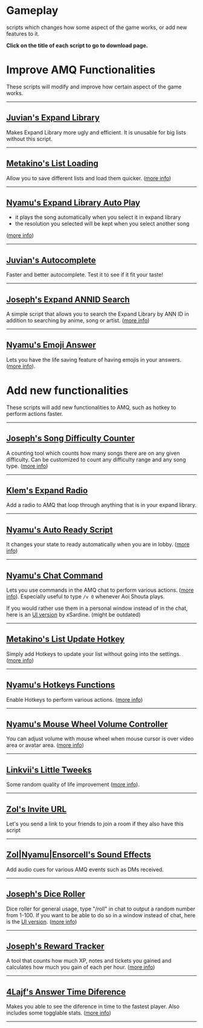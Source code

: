 # **Gameplay**

scripts which changes how some aspect of the game works, or add new features to it.

**Click on the title of each script to go to download page.**

# **Improve AMQ Functionalities**

These scripts will modify and improve how certain aspect of the game works.

---

## [Juvian's Expand Library](https://github.com/amq-script-project/AMQ-Scripts/raw/master/gameplay/amqExpandLibrary.user.js)

Makes Expand Library more ugly and efficient. It is unusable for big lists without this script.

---

## [Metakino's List Loading](https://github.com/Metakino/AMQ-MetakinoScript/raw/master/AMQ%20List%20Saving%20%26%20Quick%20Load.user.js)

Allow you to save different lists and load them quicker. ([more info](https://github.com/Metakino/AMQ-MetakinoScript#ver-12---stable-no-bug-reported-yet))

---

## [Nyamu's Expand Library Auto Play](https://github.com/nyamu-amq/amq_scripts/raw/master/amqExpandLibraryAutoplay.user.js)

- it plays the song automatically when you select it in expand library
- the resolution you selected will be kept when you select another song

([more info](https://github.com/nyamu-amq/amq_scripts#amqexpandlibraryautoplayuserjs))

---

## [Juvian's Autocomplete](https://github.com/amq-script-project/AMQ-Scripts/raw/master/gameplay/amqAutocomplete.user.js)

Faster and better autocomplete. Test it to see if it fit your taste!

---

## [Joseph's Expand ANNID Search](https://github.com/TheJoseph98/AMQ-Scripts/raw/master/amqExpandSearchANNID.user.js)

A simple script that allows you to search the Expand Library by ANN ID in addition to searching by anime, song or artist. ([more info](https://github.com/TheJoseph98/AMQ-Scripts#expand-library-search-by-ann-id-amqsearchexpandanniduserjs))

---

## [Nyamu's Emoji Answer](https://github.com/nyamu-amq/amq_scripts/raw/master/amqEmojiAnswer.user.js)

Lets you have the life saving feature of having emojis in your answers. ([more info](https://github.com/nyamu-amq/amq_scripts#amqemojianswerjs)).

# **Add new functionalities**

These scripts will add new functionalities to AMQ, such as hotkey to perform actions faster.

---

## [Joseph's Song Difficulty Counter](https://github.com/TheJoseph98/AMQ-Scripts/raw/master/amqSongDifficultyCounter.user.js)

A counting tool which counts how many songs there are on any given difficulty. Can be customized to count any difficulty range and any song type. ([more info](https://github.com/TheJoseph98/AMQ-Scripts#song-difficulty-counter-amqsongdifficultycounteruserjs))

---

## [Klem's Expand Radio](https://github.com/Klemkinis/AMQ-Expand-Library-Radio/raw/main/Expand%20Library%20Radio.user.js)

Add a radio to AMQ that loop through anything that is in your expand library.

---

## [Nyamu's Auto Ready Script](https://github.com/nyamu-amq/amq_scripts/raw/master/amqAutoReady.user.js)

It changes your state to ready automatically when you are in lobby.
 ([more info](https://github.com/nyamu-amq/amq_scripts#amqautoreadyuserjs))

---

## [Nyamu's Chat Command](https://github.com/nyamu-amq/amq_scripts/raw/master/amqChatCommands.user.js)

Lets you use commands in the AMQ chat to perform various actions. ([more info](https://github.com/nyamu-amq/amq_scripts#amqchatcommandsuserjs)). Especially useful to type `/v 0` whenever Aoi Shouta plays.

If you would rather use them in a personal window instead of in the chat, here is an [UI version](https://github.com/xSardine/AMQ-Stuff/raw/main/NyamuCommandWindow/Nyamu_Command_Window.user.js) by xSardine. (might be outdated)

---

## [Metakino's List Update Hotkey](https://github.com/Metakino/AMQ-MetakinoScript/raw/master/AMQ%20Updatehotkey.user.js)

Simply add Hotkeys to update your list without going into the settings.
 ([more info](https://github.com/Metakino/AMQ-MetakinoScript#update-hotkey))

---

## [Nyamu's Hotkeys Functions](https://github.com/nyamu-amq/amq_scripts/raw/master/amqHotkeyFunctions.user.js)

Enable Hotkeys to perform various actions. ([more info](https://github.com/nyamu-amq/amq_scripts#amqhotkeyfunctionsuserjs))

---

## [Nyamu's Mouse Wheel Volume Controller](https://github.com/nyamu-amq/amq_scripts/raw/master/amqMousewheelVolumeControl.user.js)

You can adjust volume with mouse wheel when mouse cursor is over video area or avatar area.
 ([more info](https://github.com/nyamu-amq/amq_scripts#amqmousewheelvolumecontroluserjs))

---

## [Linkvii's Little Tweeks](https://github.com/linkviii/amqTweek/blob/master/viii_amq.js)

Some random quality of life improvement ([more info](https://github.com/linkviii/amqTweek#amqtweek)).

---

## [Zol's Invite URL](https://github.com/amq-script-project/AMQ-Scripts/raw/master/gameplay/amqInviteURL.user.js)

Let's you send a link to your friends to join a room if they also have this script

---

## [Zol|Nyamu|Ensorcell's Sound Effects](https://github.com/Zolhungaj/amq-scripts/raw/master/notificationSounds.user.js)

Add audio cues for various AMQ events such as DMs received.

---

## [Joseph's Dice Roller](https://github.com/TheJoseph98/AMQ-Scripts/raw/master/amqDiceRoller.user.js)

Dice roller for general usage, type "/roll" in chat to output a random number from 1-100. If you want to be able to do so in a window instead of chat, here is the [UI version](https://github.com/TheJoseph98/AMQ-Scripts/raw/master/amqDiceRollerUI.user.js). ([more info](https://github.com/TheJoseph98/AMQ-Scripts#dice-roller-amqdicerolleruserjs))

---

## [Joseph's Reward Tracker](https://github.com/TheJoseph98/AMQ-Scripts/raw/master/amqRewardsTracker.user.js)

A tool that counts how much XP, notes and tickets you gained and calculates how much you gain of each per hour. ([more info](https://github.com/TheJoseph98/AMQ-Scripts#rewards-tracker-amqrewardstrackeruserjs))

---

## [4Lajf's Answer Time Diference](https://github.com/4Lajf/amq-scripts/raw/main/amqAnswerTimeDiference.user.js)

Makes you able to see the diference in time to the fastest player. Also includes some togglable stats. ([more info](https://github.com/4Lajf/amq-scripts))

---

